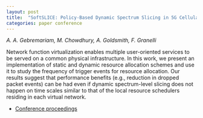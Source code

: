 ```yaml
---
layout: post
title:  "SoftSLICE: Policy-Based Dynamic Spectrum Slicing in 5G Cellular Networks"
categories: paper conference
---
```

_A. A. Gebremariam, M. Chowdhury, A. Goldsmith, F. Granelli_

<!--more-->
Network function virtualization enables multiple user-oriented services to be served on a common  physical infrastructure.  In this work, we present an implementation of static and dynamic resource allocation schemes and use it to study the frequency of trigger events for resource allocation.  Our results suggest that performance benefits (e.g., reduction in dropped packet events) can be had even if dynamic spectrum-level slicing does not happen on time scales similar to that of the local resource schedulers residing in each virtual network.

- [Conference proceedings](https://ieeexplore.ieee.org/document/8422148)

